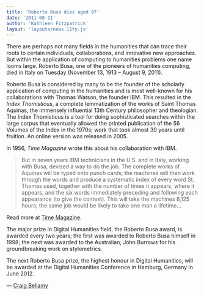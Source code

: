 ```yaml
---
title: 'Roberto Busa dies aged 97'
date: '2011-08-11'
author: 'Kathleen Fitzpatrick'
layout: 'layouts/news.11ty.js'
---
```

There are perhaps not many fields in the humanities that can trace their roots to certain individuals, collaborations, and innovative new approaches. But within the application of computing to humanities problems one name looms large. Roberto Busa, one of the pioneers of humanities computing, died in Italy on Tuesday (November 13, 1913 – August 9, 2011).

Roberto Busa is considered by many to be the founder of the scholarly application of computing in the humanities and is most well-known for his collaborations with Thomas Watson, the founder IBM. This resulted in the *Index Thomisticus*, a complete lemmatization of the works of Saint Thomas Aquinas, the immensely influential 13th Century philosopher and theologian. The Index Thomisticus is a tool for doing sophisticated searches within the large corpus that eventually allowed the printed publication of the 56 Volumes of the Index in the 1970s; work that took almost 30 years until fruition. An online version was released in 2005.

In 1956, *Time Magazine* wrote this about his collaboration with IBM.

> But in seven years IBM technicians in the U.S. and in Italy, working with Busa, devised a way to do the job. The complete works of Aquinas will be typed onto punch cards; the machines will then work through the words and produce a systematic index of every word St. Thomas used, together with the number of times it appears, where it appears, and the six words immediately preceding and following each appearance (to give the context). This will take the machines 8,125 hours; the same job would be likely to take one man a lifetime…

Read more at [Time Magazine](http://www.time.com/time/magazine/article/0,9171,867529,00.html#ixzz1Ug8KDNnn).

The major prize in Digital Humanities field, the Roberto Busa award, is awarded every two years; the first was awarded to Roberto Busa himself in 1998; the next was awarded to the Australian, John Burrows for his groundbreaking work on stylometrics.

The next Roberto Busa prize, the highest honour in Digital Humanities, will be awarded at the Digital Humanities Conference in Hamburg, Germany in June 2012.

— [Craig Bellamy](http://www.craigbellamy.net/2011/08/11/roberto-busa-dies-aged-98/)
